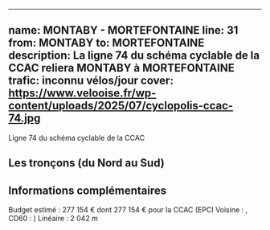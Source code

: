 
---
name: MONTABY - MORTEFONTAINE
line: 31
from: MONTABY 
to:  MORTEFONTAINE 
description: La ligne 74 du schéma cyclable de la CCAC reliera MONTABY  à MORTEFONTAINE 
trafic: inconnu vélos/jour
cover: https://www.velooise.fr/wp-content/uploads/2025/07/cyclopolis-ccac-74.jpg
---
Ligne 74 du schéma cyclable de la CCAC  
## Les tronçons (du Nord au Sud)

## Informations complémentaires

Budget estimé : 277 154 € dont 277 154 € pour la CCAC (EPCI Voisine : , CD60 : )
Linéaire : 2 042 m

